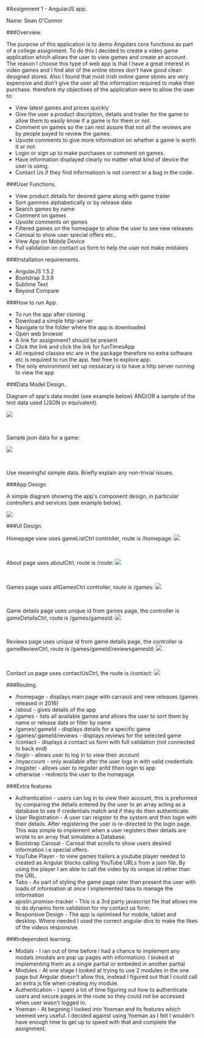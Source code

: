 #Assignment 1 - AngularJS app.

Name: Sean O'Connor

###Overview.

The purpose of this application is to demo Angulars core functions as part of a college assignment. To do this I decided to create a video game application which allows the user to view games and create an account. The reason I choose this type of web app is that I have a great interest in video games and I find alot of the online stores don't have good clean designed stores. Also I found that most Irish online game stores are very expensive and don't give the user all the information required to make their purchase. therefore my objectives of the application were to allow the user to: 

+ View latest games and prices quickly 
+ Give the user a product discription, details and trailer for the game to allow them to easily know if a game is for them or not. 
+ Comment on games so the can rest assure that not all the reviews are by people payed to review the games. 
+ Upvote comments to give more information on whether a game is worth it or not. 
+ Login or sign up to make purchases or comment on games. 
+ Have information displayed clearly no matter what kind of device the user is using. 
+ Contact Us if they find informatioon is not correct or a bug in the code.  


###User Functions.
 
 + View product details for desired game along with game trailer 
 + Sort gammes alphabetically or by release date
 + Search games by name
 + Comment on games
 + Upvote comments on games
 + Filtered games on the homepage to allow the user to see new releases
 + Carosal to show user special offers etc..
 + View App on Mobile Device
 + Full validation on contact us form to help the user not make mistakes

###Installation requirements.

+ AngularJS 1.5.2
+ Bootstrap 3.3.6
+ Sublime Text
+ Beyond Compare

###How to run App.

+ To run the app after cloning
+ Download a simple http-server 
+ Navigate to the folder where the app is downloaded
+ Open web browser
+ A link for assignment1 should be present
+ Click the link and click the link for funTimesApp
+ All required classes etc are in the package therefore no extra software etc is required to run the app. 
feel free to explore app. 
+ The only environment set up nessacary is to have a http server running to view the app

###Data Model Design.

Diagram of app's data model (see example below) AND/OR a sample of the test data used (JSON or equivalent).

![][image1]

<br>

Sample json data for a game:

![][image2]

<br>

Use meaningful sample data. Briefly explain any non-trivial issues.

###App Design.

A simple diagram showing the app's component design, in particular controllers and services (see example below).

![][image3]

###UI Design.

Homepage view uses gameListCtrl controller, route is /homepage:
![][image4]

<br>

About page uses aboutCtrl, route is /route:
![][image5]

<br>

Games page uses allGamesCtrl controller, route is /games:
![][image6]

<br>

Game details page uses unique id from games page, the controller is gameDetailsCtrl, route is /games/gamesId:
![][image7]

<br>

Reviews page uses unique id from game details page, the controller is gameReviewCtrl, route is /games/gameId/reviewsgamesId:
![][image8]

<br>

Contact us page uses contactUsCtrl, the route is /contact:
![][image9]

###Routing.

+ /homepage - displays main page with carrasol and new releases (games released in 2016)
+ /about - gives details of the app 
+ /games - lists all available games and allows the user to sort them by name or release date or filter by name
+ /games/:gameId - displays details for a specific game
+ /games/:gameId/reviews - displays reviews for the selected game
+ /contact - displays a contact us form with full validation (not connected to back end)
+ /login - allows user to log in to view their account
+ /myaccount - only available after the user logs in with valid credentials
+ /register - allows user to register anfd lthen login to app
+ otherwise - redirects the user to the homepage

###Extra features

+ Authentication - users can log in to view their account, this is preformed by comparing the details entered by the user to an array acting as a database to see if credentials match and if they do then authenticate. 
+ User Registration - A user can reigster to the system and then login with their details. After registering the user is re-directed to the login page. This was simple to implement when a user registers their details are wrote to an array that simulates a Database. 
+ Bootstrap Carosal - Carosal that scrolls to show users desired information i.e special offers. 
+ YouTube Player - to view games trailers a youtube player needed to created as Angular blocks calling YouTube URLs from a json file. By using the player I am able to call the video by its unique id rather than the URL. 
+ Tabs - As part of styling the game page rater than present the user with loads of information at once I implemented tabs to manage the information
+ ajoslin.promise-tracker - This is a 3rd party javascript file that allows me to do dynamic form validation for my contact us form. 
+ Responsive Design - The app is optimised for mobile, tablet and desktop. Where needed I used the correct angular divs to make the likes of the videos responsive. 

###Independent learning.
+ Modals - I ran out of time before i had a chance to implement any modals (modals are pop up pages with information). I looked at implementing them as a single partial or embeded in another partial
+ Modules - At one stage I looked at trying to use 2 modules in the one page but Angular doesn't allow this, instead I figured out that I could call an extra js file when creating my module. 
+ Authentication - I spent a lot of time figuring out how to authenticate users and secure pages in the route so they could not be accessed when user wasn't logged in. 
+ Yoeman - At begining I looked into Yoeman and its features which seemed very useful. I decided against using Yoeman as I felt I wouldn't have enough time to get up to speed with that and complete the assignment. 

[image1]: ./model.png
[image2]: ./gameJsonDate.png
[image3]: ./componentDesign.png
[image4]: ./homepage.png
[image5]: ./about.png
[image6]: ./allGames.png
[image7]: ./gameDetails.png
[image8]: ./reviews.png
[image9]: ./contactUs.png
